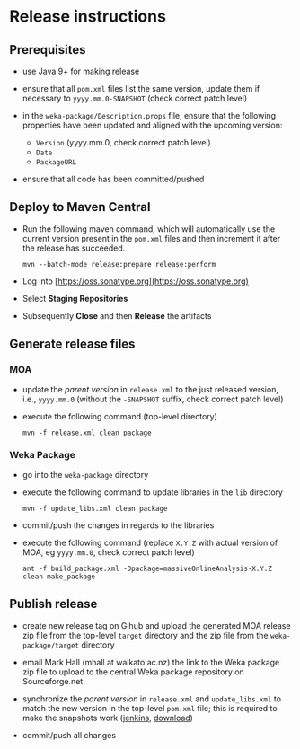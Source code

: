# Release instructions

## Prerequisites

* use Java 9+ for making release

* ensure that all `pom.xml` files list the same version, update them if 
  necessary to `yyyy.mm.0-SNAPSHOT` (check correct patch level)
  
* in the `weka-package/Description.props` file, ensure that the following
  properties have been updated and aligned with the upcoming version:
  
    * `Version` (yyyy.mm.0, check correct patch level)
    * `Date`
    * `PackageURL`

* ensure that all code has been committed/pushed


## Deploy to Maven Central

* Run the following maven command, which will automatically use the current
  version present in the `pom.xml` files and then increment it after the 
  release has succeeded. 

    ```
    mvn --batch-mode release:prepare release:perform
    ```

* Log into [https://oss.sonatype.org](https://oss.sonatype.org)

* Select **Staging Repositories**

* Subsequently **Close** and then **Release** the artifacts


## Generate release files

### MOA

* update the *parent version* in `release.xml` to the just released version,
  i.e., `yyyy.mm.0` (without the `-SNAPSHOT` suffix, check correct patch level)

* execute the following command (top-level directory)

    ```
    mvn -f release.xml clean package
    ```
    
### Weka Package    
    
* go into the `weka-package` directory 

* execute the following command to update libraries in the `lib` directory

   ```
   mvn -f update_libs.xml clean package
   ```

* commit/push the changes in regards to the libraries

* execute the following command (replace `X.Y.Z` with actual version of MOA, 
  eg `yyyy.mm.0`, check correct patch level)

    ```
    ant -f build_package.xml -Dpackage=massiveOnlineAnalysis-X.Y.Z clean make_package
    ```

## Publish release
    
* create new release tag on Gihub and upload the generated MOA release zip file 
  from the top-level `target` directory and the zip file from the 
  `weka-package/target` directory
  
* email Mark Hall (mhall at waikato.ac.nz) the link to the Weka package zip
  file to upload to the central Weka package repository on Sourceforge.net

* synchronize the *parent version* in `release.xml` and `update_libs.xml` to 
  match the new version in the top-level `pom.xml` file; this is required to 
  make the snapshots work ([jenkins](https://adams.cms.waikato.ac.nz/jenkins/job/MOA/), 
  [download](https://adams.cms.waikato.ac.nz/snapshots/moa/))
  
* commit/push all changes
